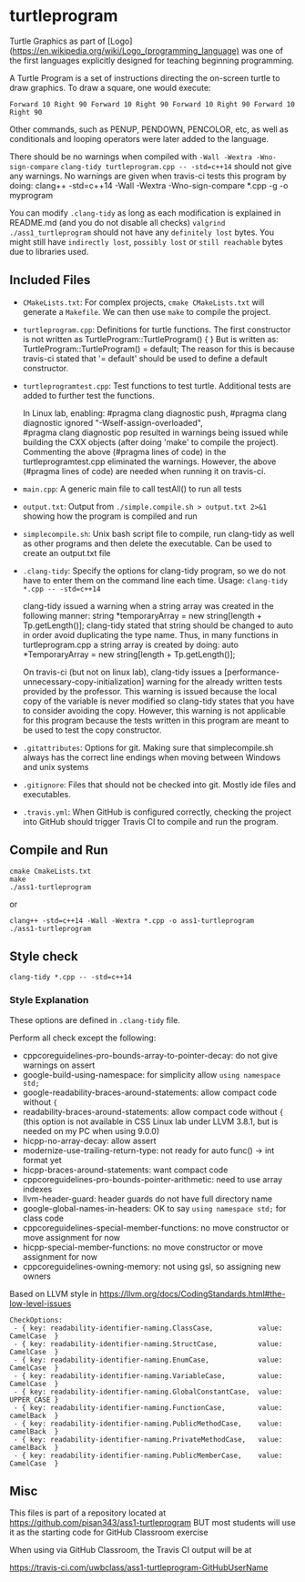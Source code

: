 # turtleprogram
Turtle Graphics as part of [Logo](https://en.wikipedia.org/wiki/Logo_(programming_language) 
was one of the first languages explicitly designed for teaching beginning programming.

A Turtle Program is a set of instructions directing the on-screen turtle to draw graphics. 
To draw a square, one would execute:
```
Forward 10 Right 90 Forward 10 Right 90 Forward 10 Right 90 Forward 10 Right 90
```

Other commands, such as PENUP, PENDOWN, PENCOLOR, etc, 
as well as conditionals and looping operators were later added to the language.

There should be no warnings when compiled with `-Wall -Wextra -Wno-sign-compare`
`clang-tidy turtleprogram.cpp -- -std=c++14` should not give any warnings. 
No warnings are given when travis-ci tests this program by doing:
clang++ -std=c++14 -Wall -Wextra -Wno-sign-compare *.cpp -g -o myprogram

You can modify `.clang-tidy` as long as each modification is explained in README.md
(and you do not disable all checks)
`valgrind ./ass1_turtleprogram` should not have any `definitely lost` bytes. You might
still have `indirectly lost`, `possibly lost` or `still reachable` bytes due
to libraries used.
 

## Included Files

- `CMakeLists.txt`: For complex projects, `cmake CMakeLists.txt` will
  generate a `Makefile`. We can then use `make` to compile the
  project. 

- `turtleprogram.cpp`: Definitions for turtle functions.
   The first constructor is not written as 
   TurtleProgram::TurtleProgram() { 
   } 
   But is written as: TurtleProgram::TurtleProgram() = default;
   The reason for this is because travis-ci stated that '= default'
   should be used to define a default constructor. 

- `turtleprogramtest.cpp`: Test functions to test turtle. Additional tests
   are added to further test the functions.
   
   In Linux lab, enabling: 
   #pragma clang diagnostic push,
   #pragma clang diagnostic ignored "-Wself-assign-overloaded",     
   #pragma clang diagnostic pop
   resulted in warnings being issued while building the CXX objects 
   (after doing 'make' to compile the project). Commenting the above 
   (#pragma lines of code) in the turtleprogramtest.cpp eliminated the 
   warnings. 
   However, the above (#pragma lines of code) are needed 
   when running it on travis-ci.

- `main.cpp`: A generic main file to call testAll() to run all tests

- `output.txt`: Output from `./simple.compile.sh > output.txt 2>&1`
   showing how the program is compiled and run

- `simplecompile.sh`: Unix bash script file to compile, run clang-tidy
  as well as other programs and then delete the executable. Can be
  used to create an output.txt file

- `.clang-tidy`: Specify the options for clang-tidy program, so we do
  not have to enter them on the command line each time.
  Usage: `clang-tidy *.cpp -- -std=c++14`

  clang-tidy issued a warning when a string array was created in the 
  following manner: 
  string *temporaryArray = new string[length + Tp.getLength()];
  clang-tidy stated that string should be changed to auto in order
  avoid duplicating the type name. Thus, in many functions in 
  turtleprogram.cpp a string array is created by doing:
  auto *TemporaryArray = new string[length + Tp.getLength()];

  On travis-ci (but not on linux lab), clang-tidy issues a 
  [performance-unnecessary-copy-initialization] warning for 
  the already written tests provided by the professor. This
  warning is issued because the local copy of the variable is 
  never modified so clang-tidy states that you have to consider
  avoiding the copy. However, this warning is not applicable for 
  this program because the tests written in this program are meant to be 
  used to test the copy constructor. 

- `.gitattributes`: Options for git. Making sure that simplecompile.sh
  always has the correct line endings when moving between Windows and
  unix systems

- `.gitignore`: Files that should not be checked into git. Mostly ide
  files and executables.

- `.travis.yml`: When GitHub is configured correctly, checking the
  project into GitHub should trigger Travis CI to compile and run the
  program.

## Compile and Run

```
cmake CmakeLists.txt
make
./ass1-turtleprogram
```

or

```
clang++ -std=c++14 -Wall -Wextra *.cpp -o ass1-turtleprogram
./ass1-turtleprogram
```

## Style check

```
clang-tidy *.cpp -- -std=c++14
```

### Style Explanation
These options are defined in `.clang-tidy` file.

Perform all check except the following:

- cppcoreguidelines-pro-bounds-array-to-pointer-decay: do not give warnings on assert
- google-build-using-namespace: for simplicity allow `using namespace std;`
- google-readability-braces-around-statements: allow compact code without `{`
- readability-braces-around-statements: allow compact code without `{` (this option
is not available in CSS Linux lab under LLVM 3.8.1, but is needed on my PC when using
9.0.0)
- hicpp-no-array-decay: allow assert
- modernize-use-trailing-return-type: not ready for auto func() -> int format yet
- hicpp-braces-around-statements: want compact code
- cppcoreguidelines-pro-bounds-pointer-arithmetic: need to use array indexes
- llvm-header-guard: header guards do not have full directory name
- google-global-names-in-headers: OK to say `using namespace std;` for class code
- cppcoreguidelines-special-member-functions: no move constructor or move assignment for now
- hicpp-special-member-functions: no move constructor or move assignment for now
- cppcoreguidelines-owning-memory: not using gsl, so assigning new owners



Based on LLVM style in https://llvm.org/docs/CodingStandards.html#the-low-level-issues

```
CheckOptions:
 - { key: readability-identifier-naming.ClassCase,           value: CamelCase  }
 - { key: readability-identifier-naming.StructCase,          value: CamelCase  }
 - { key: readability-identifier-naming.EnumCase,            value: CamelCase  }
 - { key: readability-identifier-naming.VariableCase,        value: CamelCase  }
 - { key: readability-identifier-naming.GlobalConstantCase,  value: UPPER_CASE }
 - { key: readability-identifier-naming.FunctionCase,        value: camelBack  }
 - { key: readability-identifier-naming.PublicMethodCase,    value: camelBack  }
 - { key: readability-identifier-naming.PrivateMethodCase,   value: camelBack  }
 - { key: readability-identifier-naming.PublicMemberCase,    value: CamelCase  } 
```

## Misc

This files is part of a repository located at
https://github.com/pisan343/ass1-turtleprogram BUT most students will use it as
the starting code for GitHub Classroom exercise

When using via GitHub Classroom, the Travis CI output will be at

https://travis-ci.com/uwbclass/ass1-turtleprogram-GitHubUserName
